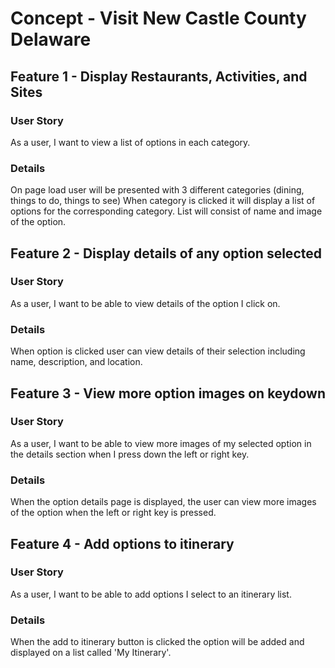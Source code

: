 # Concept - Visit New Castle County Delaware

## Feature 1 - Display Restaurants, Activities, and Sites

### User Story
  As a user, I want to view a list of options in each category.

### Details
  On page load user will be presented with 3 different categories (dining, things to do, things to see)
  When category is clicked it will display a list of options for the corresponding category.
  List will consist of name and image of the option.


## Feature 2 - Display details of any option selected

### User Story
  As a user, I want to be able to view details of the option I click on.

### Details
  When option is clicked user can view details of their selection including name, description, and location.

## Feature 3 - View more option images on keydown

### User Story
  As a user, I want to be able to view more images of my selected option in the details section when I press down the left or right key.

### Details
  When the option details page is displayed, the user can view more images of the option when the left or right key is pressed.

## Feature 4 - Add options to itinerary

### User Story
  As a user, I want to be able to add options I select to an itinerary list.

### Details
  When the add to itinerary button is clicked the option will be added and displayed on a list called 'My Itinerary'.
